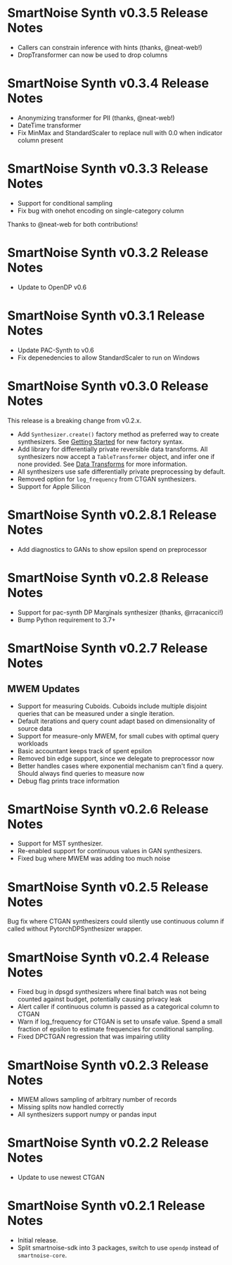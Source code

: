 # SmartNoise Synth v0.3.5 Release Notes

* Callers can constrain inference with hints (thanks, @neat-web!)
* DropTransformer can now be used to drop columns

# SmartNoise Synth v0.3.4 Release Notes

* Anonymizing transformer for PII (thanks, @neat-web!)
* DateTime transformer
* Fix MinMax and StandardScaler to replace null with 0.0 when indicator column present

# SmartNoise Synth v0.3.3 Release Notes

* Support for conditional sampling
* Fix bug with onehot encoding on single-category column

Thanks to @neat-web for both contributions!

# SmartNoise Synth v0.3.2 Release Notes

* Update to OpenDP v0.6

# SmartNoise Synth v0.3.1 Release Notes

* Update PAC-Synth to v0.6
* Fix depenedencies to allow StandardScaler to run on Windows

# SmartNoise Synth v0.3.0 Release Notes

This release is a breaking change from v0.2.x.

* Add `Synthesizer.create()` factory method as preferred way to create synthesizers.  See [Getting Started](https://docs.smartnoise.org/synth/index.html#getting-started) for new factory syntax.
* Add library for differentially private reversible data transforms.  All synthesizers now accept a `TableTransformer` object, and infer one if none provided.  See [Data Transforms](https://docs.smartnoise.org/synth/index.html#data-transforms) for more information.
* All synthesizers use safe differentially private preprocessing by default.
* Removed option for `log_frequency` from CTGAN synthesizers.
* Support for Apple Silicon

# SmartNoise Synth v0.2.8.1 Release Notes

* Add diagnostics to GANs to show epsilon spend on preprocessor

# SmartNoise Synth v0.2.8 Release Notes

* Support for pac-synth DP Marginals synthesizer (thanks, @rracanicci!)
* Bump Python requirement to 3.7+

# SmartNoise Synth v0.2.7 Release Notes

## MWEM Updates

* Support for measuring Cuboids. Cuboids include multiple disjoint queries that can be measured under a single iteration.
* Default iterations and query count adapt based on dimensionality of source data
* Support for measure-only MWEM, for small cubes with optimal query workloads
* Basic accountant keeps track of spent epsilon
* Removed bin edge support, since we delegate to preprocessor now
* Better handles cases where exponential mechanism can't find a query. Should always find queries to measure now
* Debug flag prints trace information

# SmartNoise Synth v0.2.6 Release Notes

* Support for MST synthesizer.
* Re-enabled support for continuous values in GAN synthesizers.
* Fixed bug where MWEM was adding too much noise

# SmartNoise Synth v0.2.5 Release Notes

Bug fix where CTGAN synthesizers could silently use continuous column if called without PytorchDPSynthesizer wrapper.

# SmartNoise Synth v0.2.4 Release Notes

* Fixed bug in dpsgd synthesizers where final batch was not being counted against budget, potentially causing privacy leak
* Alert caller if continuous column is passed as a categorical column to CTGAN
* Warn if log_frequency for CTGAN is set to unsafe value.  Spend a small fraction of epsilon to estimate frequencies for conditional sampling.
* Fixed DPCTGAN regression that was impairing utility

# SmartNoise Synth v0.2.3 Release Notes

* MWEM allows sampling of arbitrary number of records
* Missing splits now handled correctly
* All synthesizers support numpy or pandas input

# SmartNoise Synth v0.2.2 Release Notes

* Update to use newest CTGAN

# SmartNoise Synth v0.2.1 Release Notes

* Initial release.  
* Split smartnoise-sdk into 3 packages, switch to use `opendp` instead of `smartnoise-core`.
